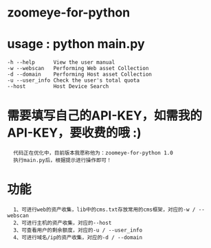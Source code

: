 # zoomeye-for-python

# usage : python main.py
    -h --help      View the user manual
    -w --webscan   Performing Web asset Collection
    -d --domain    Performing Host asset Collection
    -u --user_info Check the user's total quota
    --host         Host Device Search
    
# 需要填写自己的API-KEY，如需我的API-KEY，要收费的哦 :)
      代码正在优化中，目前版本我愿称他为：zoomeye-for-python 1.0
      执行main.py后，根据提示进行操作即可！
# 功能
      1、可进行web的资产收集，lib中的cms.txt存放常用的cms框架，对应的-w / --webscan
      2、可进行主机的资产收集，对应的--host
      3、可查看用户的剩余额度，对应的-u / --user_info
      4、可进行域名/ip的资产收集，对应的-d / --domain
